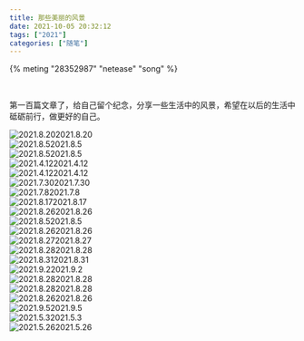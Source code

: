 ```yaml
---
title: 那些美丽的风景
date: 2021-10-05 20:32:12
tags: ["2021"]
categories: ["随笔"]
---
```


{% meting "28352987" "netease" "song" %}

</br>

第一百篇文章了，给自己留个纪念，分享一些生活中的风景，希望在以后的生活中砥砺前行，做更好的自己。

<!--more-->

![2021.8.20](1.jpg)2021.8.20
</br>
![2021.8.5](2.jpg)2021.8.5
</br>
![2021.8.5](3.jpg)2021.8.5
</br>
![2021.4.12](4.jpg)2021.4.12
</br>
![2021.4.12](7.jpg)2021.4.12
</br>
![2021.7.30](5.jpg)2021.7.30
</br>
![2021.7.8](6.jpg)2021.7.8
</br>
![2021.8.17](8.jpg)2021.8.17
</br>
![2021.8.26](9.jpg)2021.8.26
</br>
![2021.8.5](23.jpg)2021.8.5
</br>
![2021.8.26](22.jpg)2021.8.26
</br>
![2021.8.27](12.jpg)2021.8.27
</br>
![2021.8.28](13.jpg)2021.8.28
</br>
![2021.8.31](14.jpg)2021.8.31
</br>
![2021.9.2](15.jpg)2021.9.2
</br>
![2021.8.28](16.jpg)2021.8.28
</br>
![2021.8.28](17.jpg)2021.8.28
</br>
![2021.8.26](18.jpg)2021.8.26
</br>
![2021.9.5](19.jpg)2021.9.5
</br>
![2021.5.3](20.jpg)2021.5.3
</br>
![2021.5.26](21.jpg)2021.5.26
</br>